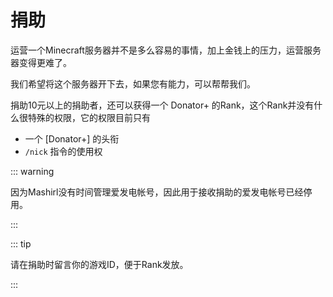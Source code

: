 # 捐助

运营一个Minecraft服务器并不是多么容易的事情，加上金钱上的压力，运营服务器变得更难了。

我们希望将这个服务器开下去，如果您有能力，可以帮帮我们。

捐助10元以上的捐助者，还可以获得一个 Donator+ 的Rank，这个Rank并没有什么很特殊的权限，它的权限目前只有

+ 一个 [Donator+] 的头衔
+ `/nick` 指令的使用权

::: warning

因为Mashirl没有时间管理爱发电帐号，因此用于接收捐助的爱发电帐号已经停用。

:::

::: tip

请在捐助时留言你的游戏ID，便于Rank发放。

:::
